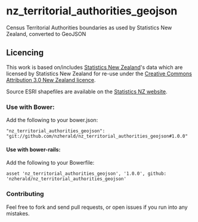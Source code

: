nz_territorial_authorities_geojson
============================

Census Territorial Authorities boundaries as used by Statistics New Zealand, converted to GeoJSON

## Licencing

This work is based on/includes [Statistics New
Zealand](http://www.stats.govt.nz/)'s data which are
licensed by Statistics New Zealand for re-use under the [Creative
Commons Attribution 3.0 New Zealand
licence](http://creativecommons.org/licenses/by/3.0/nz/).

Source ESRI shapefiles are available on the [Statistics NZ
website](http://www.stats.govt.nz/browse_for_stats/people_and_communities/Geographic-areas/digital-boundary-files.aspx).

### Use with Bower:

Add the following to your bower.json:

```
"nz_territorial_authorities_geojson": "git://github.com/nzherald/nz_territorial_authorities_geojson#1.0.0"
```

#### Use with bower-rails:

Add the following to your Bowerfile:

```
asset 'nz_territorial_authorities_geojson', '1.0.0', github: 'nzherald/nz_territorial_authorities_geojson'
```

### Contributing

Feel free to fork and send pull requests, or open issues if you run into
any mistakes.
